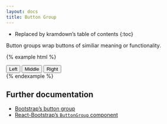 ```yaml
---
layout: docs
title: Button Group
---
```


* Replaced by kramdown’s table of contents
{:toc}

Button groups wrap buttons of similiar meaning or functionality.

{% example html %}
<div class="btn-group" role="group" aria-label="Basic example">
    <button type="button" class="btn btn-default">Left</button>
    <button type="button" class="btn btn-default">Middle</button>
    <button type="button" class="btn btn-default">Right</button>
</div>
{% endexample %}

## Further documentation

* [Bootstrap’s button group](http://getbootstrap.com/components/#btn-groups)
* [React-Bootstrap’s `ButtonGroup` component](https://react-bootstrap.github.io/components.html#btn-groups)
